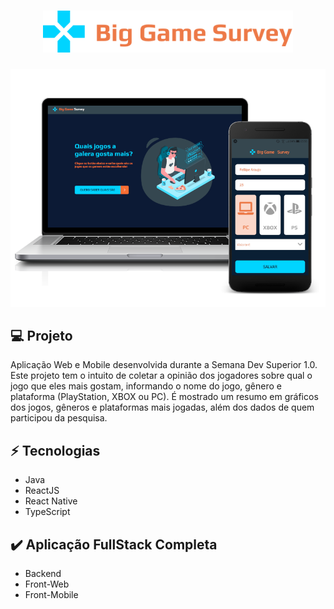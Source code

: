 <h1 align="center">
  <img src="assets/Logo.svg" width="400" />
</h1>

<p align="center">
  <img src="assets/app-biggamesurvey.png" />
</p>

## :computer: Projeto

Aplicação Web e Mobile desenvolvida durante a Semana Dev Superior 1.0. Este projeto tem o intuito de coletar a opinião dos jogadores sobre qual o jogo que eles mais gostam, informando o nome do jogo, gênero e plataforma (PlayStation, XBOX ou PC). É mostrado um resumo em gráficos dos jogos, gêneros e plataformas mais jogadas, além dos dados de quem participou da pesquisa.

## :zap: Tecnologias

* Java
* ReactJS
* React Native
* TypeScript

## :heavy_check_mark: Aplicação FullStack Completa

* Backend
* Front-Web
* Front-Mobile
